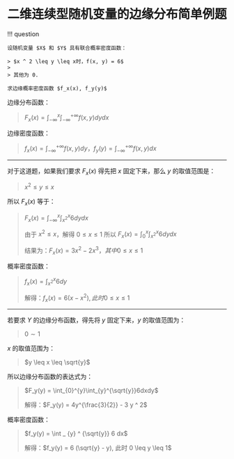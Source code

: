 # 二维连续型随机变量的边缘分布简单例题

!!! question

    设随机变量 $X$ 和 $Y$ 具有联合概率密度函数：

    > $x ^ 2 \leq y \leq x时，f(x, y) = 6$
    >
    > 其他为 0.

    求边缘概率密度函数 $f_x(x), f_y(y)$

边缘分布函数：
> $F_x(x) = \int_{-\infty}^{x}\int_{-\infty}^{+\infty}f(x, y) dydx$

边缘密度函数：
> $f_x(x) = \int^{+\infty}_{-\infty} f(x, y) dy，f_y(y) = \int ^ {+\infty}_{-\infty} f (x, y) dx$

---

对于这道题，如果我们要求 $F_x(x)$ 得先把 $x$ 固定下来，那么 $y$ 的取值范围是：
> $x ^ 2 \leq y \leq x$

所以 $F_x(x)$ 等于：
> $F_x(x) = \int_{-\infty}^{x}\int_{x ^ 2}^{x} 6 dydx$
>
> 由于 $x ^ 2 \leq x$，解得 $0 \leq x \leq 1$
> 所以 $F_x(x) = \int_{0}^{x}\int_{x ^ 2}^{x} 6 dydx$
> 
> 结果为：$F_x(x) = 3 x ^ 2 - 2 x ^ 3，其中 0 \leq x \leq 1$

概率密度函数：
> $f_x(x) = \int _ {x ^ 2} ^ {x} 6 dy$
>
> 解得：$f_x(x) = 6 (x - x ^ 2), 此时 0 \leq x \leq 1$

---

若要求 $Y$ 的边缘分布函数，得先将 $y$ 固定下来，$y$ 的取值范围为：
> $0 \sim 1$

$x$ 的取值范围为：
> $y \leq x \leq \sqrt{y}$

所以边缘分布函数的表达式为：
> $F_y(y) = \int_{0}^{y}\int_{y}^{\sqrt{y}}6dxdy$
>
> 解得：$F_y(y) = 4y^{\frac{3}{2}} - 3 y ^ 2$

概率密度函数：
> $f_y(y) = \int _ {y} ^ {\sqrt{y}} 6 dx$
>
> 解得：$f_y(y) = 6 (\sqrt{y} - y), 此时 0 \leq y \leq 1$